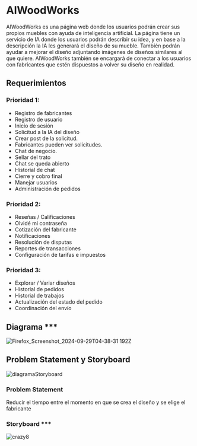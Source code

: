 # AIWoodWorks

AIWoodWorks es una página web donde los usuarios podrán crear sus propios muebles con ayuda de inteligencia artificial. 
La página tiene un servicio de IA donde los usuarios podrán describir su idea, y en base a la descripción la IA les generará el diseño de su mueble. 
También podrán ayudar a mejorar el diseño adjuntando imágenes de diseños similares al que quiere. 
AIWoodWorks también se encargará de conectar a los usuarios con fabricantes que estén dispuestos a volver su diseño en realidad.

## Requerimientos

### Prioridad 1:

- Registro de fabricantes
- Registro de usuario
- Inicio de sesión
- Solicitud a la IA del diseño
- Crear post de la solicitud.
- Fabricantes pueden ver solicitudes.
- Chat de negocio.
- Sellar del trato
- Chat se queda abierto
- Historial de chat
- Cierre y cobro final
- Manejar usuarios
- Administración de pedidos

### Prioridad 2:

- Reseñas / Calificaciones
- Olvidé mi contraseña
- Cotización del fabricante
- Notificaciones
- Resolución de disputas
- Reportes de transacciones
- Configuración de tarifas e impuestos

### Prioridad 3:

- Explorar / Variar diseños
- Historial de pedidos
- Historial de trabajos
- Actualización del estado del pedido
- Coordinación del envío

## Diagrama ***
![Firefox_Screenshot_2024-09-29T04-38-31 192Z](https://github.com/user-attachments/assets/b9ff33c0-1418-43fe-bf08-94e2263b9b31)

## Problem Statement y Storyboard
![diagramaStoryboard](https://github.com/user-attachments/assets/ce4f88ed-641a-4ee9-afe2-19671f006959)

### Problem Statement

Reducir el tiempo entre el momento en que se crea el diseño y se elige el fabricante

### Storyboard ***
![crazy8](https://github.com/user-attachments/assets/08ea6f7f-d97c-450d-93d2-c43d53188f5c)
